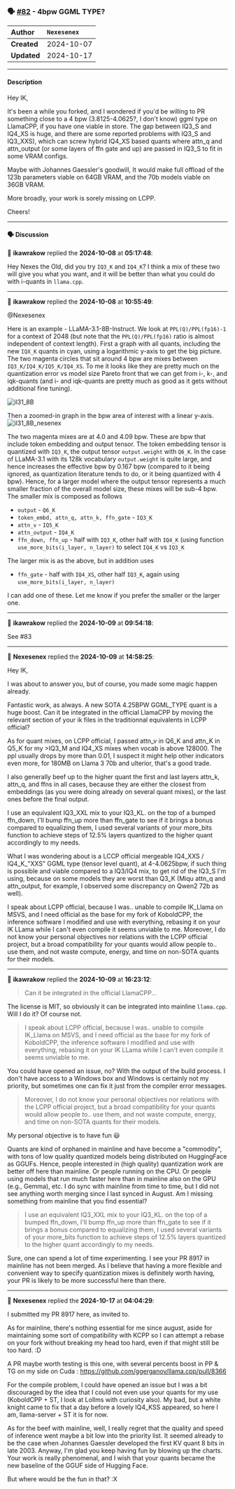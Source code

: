 ### 🗣️ [#82](https://github.com/ikawrakow/ik_llama.cpp/discussions/82) - 4bpw GGML TYPE?

| **Author** | `Nexesenex` |
| :--- | :--- |
| **Created** | 2024-10-07 |
| **Updated** | 2024-10-17 |

---

#### Description

Hey IK,

It's been a while you forked, and I wondered if you'd be willing to PR something close to a 4 bpw (3.8125-4.0625?, I don't know) ggml type on LlamaCPP, if you have one viable in store. The gap between IQ3_S and IQ4_XS is huge, and there are some reported problems with IQ3_S and IQ3_XXS), which can screw hybrid IQ4_XS based quants where attn_q and attn_output (or some layers of ffn gate and up) are passed in IQ3_S to fit in some VRAM configs.

Maybe with Johannes Gaessler's goodwill, It would make full offload of the 123b parameters viable on 64GB VRAM, and the 70b models viable on 36GB VRAM.

More broadly, your work is sorely missing on LCPP.

Cheers!

---

#### 🗣️ Discussion

👤 **ikawrakow** replied the **2024-10-08** at **05:17:48**:<br>

Hey Nexes the Old, did you try `IQ3_K` and `IQ4_K`? I think a mix of these two will give you what you want, and it will be better than what you could do with i-quants in `llama.cpp`.

---

👤 **ikawrakow** replied the **2024-10-08** at **10:55:49**:<br>

@Nexesenex 

Here is an example - LLaMA-3.1-8B-Instruct. We look at `PPL(Q)/PPL(fp16)-1` for a context of 2048 (but note that the `PPL(Q)/PPL(fp16)` ratio is almost independent of context length). First a graph with all quants, including the new `IQX_K` quants in cyan,  using a logarithmic y-axis to get the big picture. The two magenta circles that sit around 4 bpw are mixes between `IQ3_K/IQ4_K/IQ5_K/IQ4_XS`. To me it looks like they are pretty much on the quantization error vs model size Pareto front that we can get from i-, k-, and iqk-quants (and i- and iqk-quants are pretty much as good as it gets without additional fine tuning).
  
![il31_8B](https://github.com/user-attachments/assets/4127966d-0d3d-4ee3-926c-c9eaa18461f1)

Then a zoomed-in graph in the bpw area of interest with a linear y-axis.
![il31_8B_nesenex](https://github.com/user-attachments/assets/cbdd834b-bd66-47e0-aa9e-6e17f82286d4)

The two magenta mixes are at 4.0 and 4.09 bpw. These are bpw that include token embedding and output tensor. The token embedding tensor is quantized with `IQ3_K`, the output tensor `output.weight` with `Q6_K`. In the case of LLaMA-3.1 with its 128k vocabulary `output.weight` is quite large, and hence increases the effective bpw by 0.167 bpw (compared to it being ignored, as quantization literature tends to do, or it being quantized with 4 bpw). Hence, for a larger model where the output tensor represents a much smaller fraction of the overall model size, these mixes will be sub-4 bpw. The smaller mix is composed as follows
* `output` - `Q6_K`
* `token_embd, attn_q, attn_k, ffn_gate` - `IQ3_K`
* `attn_v` - `IQ5_K`
* `attn_output` - `IQ4_K`
* `ffn_down, ffn_up` - half with `IQ3_K`, other half with `IQ4_K` (using function `use_more_bits(i_layer, n_layer)` to select `IQ4_K` vs `IQ3_K`

The larger mix is as the above, but in addition uses
* `ffn_gate` - half with `IQ4_XS`, other half `IQ3_K`, again using `use_more_bits(i_layer, n_layer)`

I can add one of these. Let me know if you prefer the smaller or the larger one.

---

👤 **ikawrakow** replied the **2024-10-09** at **09:54:18**:<br>

See #83

---

👤 **Nexesenex** replied the **2024-10-09** at **14:58:25**:<br>

Hey IK,

I was about to answer you, but of course, you made some magic happen already.

Fantastic work, as always. A new SOTA 4.25BPW GGML_TYPE quant is a huge boost. Can it be integrated in the official LlamaCPP by moving the relevant section of your ik files in the traditionnal equivalents in LCPP official?

As for quant mixes, on LCPP official, I passed attn_v in Q6_K and attn_K in Q5_K for my >IQ3_M and IQ4_XS mixes when vocab is above 128000. The ppl usually drops by more than 0.01, I suspect it might help other indicators even more, for 180MB on Llama 3 70b and ulterior, that's a good trade.

I also generally beef up to the higher quant the first and last layers attn_k, attn_q, and ffns in all cases, because they are either the closest from embeddings (as you were doing already on several quant mixes), or the last ones before the final output. 

I use an equivalent IQ3_XXL mix to your IQ3_KL. on the top of a bumped ffn_down, I'll bump ffn_up more than ffn_gate to see if it brings a bonus compared to equalizing them, I used several variants of your more_bits function to achieve steps of 12.5% layers quantized to the higher quant accordingly to my needs.

What I was wondering about is a LCCP official mergeable IQ4_XXS / IQ4_K_"XXS" GGML type (tensor level quant), at 4-4.0625bpw, if such thing is possible and viable compared to a IQ3/IQ4 mix, to get rid of the IQ3_S I'm using, because on some models they are worst than Q3_K (Miqu attn_q and attn_output, for example, I observed some discrepancy on Qwen2 72b as well).

I speak about LCPP official, because I was.. unable to compile IK_Llama on MSVS, and I need official as the base for my fork of KoboldCPP, the inference software I modified and use with everything, rebasing it on your IK LLama while I can't even compile it seems unviable to me. Moreover, I do not know your personal objectives nor relations with the LCPP official project, but a broad compatibility for your quants would allow people to.. use them, and not waste compute, energy, and time on non-SOTA quants for their models.

---

👤 **ikawrakow** replied the **2024-10-09** at **16:23:12**:<br>

> Can it be integrated in the official LlamaCPP...

The license is MIT, so obviously it can be integrated into mainline `llama.cpp`. Will I do it? Of course not.

> I speak about LCPP official, because I was.. unable to compile IK_Llama on MSVS, and I need official as the base for my fork of KoboldCPP, the inference software I modified and use with everything, rebasing it on your IK LLama while I can't even compile it seems unviable to me. 

You could have opened an issue, no? With the output of the build process. I don't have access to a Windows box and Windows is certainly not my priority, but sometimes one can fix it just from the compiler error messages.

> Moreover, I do not know your personal objectives nor relations with the LCPP official project, but a broad compatibility for your quants would allow people to.. use them, and not waste compute, energy, and time on non-SOTA quants for their models.

My personal objective is to have fun :smiley:
 
Quants are kind of orphaned in mainline and have become a "commodity", with tons of low quality quantized models being distributed on HuggingFace as GGUFs. Hence, people interested in (high quality) quantization work are better off here than mainline. Or people running on the CPU. Or people using models that run much faster here than in mainline also on the GPU (e.g., Gemma), etc. I do sync with mainline from time to time, but I did not see anything worth merging since I last synced in August. Am I missing something from mainline that you find essential? 

> I use an equivalent IQ3_XXL mix to your IQ3_KL. on the top of a bumped ffn_down, I'll bump ffn_up more than ffn_gate to see if it brings a bonus compared to equalizing them, I used several variants of your more_bits function to achieve steps of 12.5% layers quantized to the higher quant accordingly to my needs.

Sure, one can spend a lot of time experimenting. I see your PR 8917 in mainline has not been merged. As I believe that having a more flexible and convenient way to specify quantization mixes is definitely worth having, your PR is likely to be more successful here than there.

---

👤 **Nexesenex** replied the **2024-10-17** at **04:04:29**:<br>

I submitted my PR 8917 here, as invited to.

As for mainline, there's nothing essential for me since august, aside for maintaining some sort of compatibility with KCPP so I can attempt a rebase on your fork without breaking my head too hard, even if that might still be too hard. :D

A PR maybe worth testing is this one, with several percents boost in PP & TG on my side on Cuda :  https://github.com/ggerganov/llama.cpp/pull/8366

For the compile problem, I could have opened an issue but I was a bit discouraged by the idea that I could not even use your quants for my use (KoboldCPP + ST, I look at Lollms with curiosity also). My bad, but a white knight came to fix that a day before a lovely IQ4_KSS appeared, so here I am, llama-server + ST it is for now.

As for the beef with mainline, well, I really regret that the quality and speed of inference went maybe a bit low into the priority list. It seemed already to be the case when Johannes Gaessler developed the first KV quant 8 bits in late 2003. Anyway, I'm glad you keep having fun by blowing up the charts. Your work is really phenomenal, and I wish that your quants became the new baseline of the GGUF side of Hugging Face.

But where would be the fun in that? :X